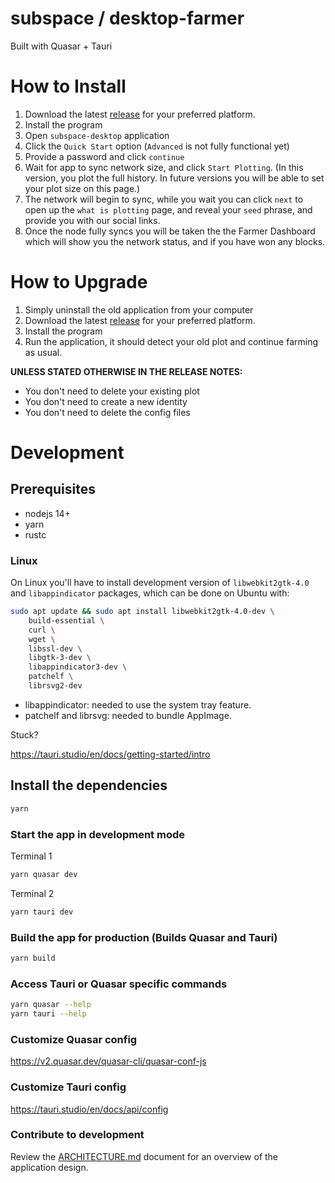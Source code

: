 # subspace / desktop-farmer

Built with Quasar + Tauri

# How to Install

1. Download the latest [release](https://github.com/subspace/subspace-desktop/releases) for your preferred platform.
2. Install the program
3. Open `subspace-desktop` application
4. Click the `Quick Start` option (`Advanced` is not fully functional yet)
5. Provide a password and click `continue`
6. Wait for app to sync network size, and click `Start Plotting`. (In this version, you plot the full history. In future versions you will be able to set your plot size on this page.)
7. The network will begin to sync, while you wait you can click `next` to open up the `what is plotting` page, and reveal your `seed` phrase, and provide you with our social links.
8. Once the node fully syncs you will be taken the the Farmer Dashboard which will show you the network status, and if you have won any blocks.

# How to Upgrade

1. Simply uninstall the old application from your computer
2. Download the latest [release](https://github.com/subspace/subspace-desktop/releases) for your preferred platform.
3. Install the program
4. Run the application, it should detect your old plot and continue farming as usual.

**UNLESS STATED OTHERWISE IN THE RELEASE NOTES:**
- You don't need to delete your existing plot
- You don't need to create a new identity
- You don't need to delete the config files

# Development

## Prerequisites

- nodejs 14+
- yarn
- rustc

### Linux

On Linux you'll have to install development version of `libwebkit2gtk-4.0` and `libappindicator` packages, which can be done on Ubuntu with:

```bash
sudo apt update && sudo apt install libwebkit2gtk-4.0-dev \
    build-essential \
    curl \
    wget \
    libssl-dev \
    libgtk-3-dev \
    libappindicator3-dev \
    patchelf \
    librsvg2-dev
```

- libappindicator: needed to use the system tray feature.
- patchelf and librsvg: needed to bundle AppImage.

Stuck?

https://tauri.studio/en/docs/getting-started/intro

## Install the dependencies

```bash
yarn
```

### Start the app in development mode

Terminal 1

```bash
yarn quasar dev
```

Terminal 2

```bash
yarn tauri dev
```

### Build the app for production (Builds Quasar and Tauri)

```bash
yarn build
```

### Access Tauri or Quasar specific commands

```bash
yarn quasar --help
yarn tauri --help
```

### Customize Quasar config
<https://v2.quasar.dev/quasar-cli/quasar-conf-js>

### Customize Tauri config
<https://tauri.studio/en/docs/api/config>

### Contribute to development
Review the [ARCHITECTURE.md](./ARCHITECTURE.md) document for an overview of the application design.
